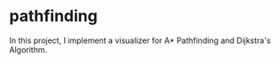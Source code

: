 # pathfinding

In this project, I implement a visualizer for A* Pathfinding and Dijkstra's Algorithm.
